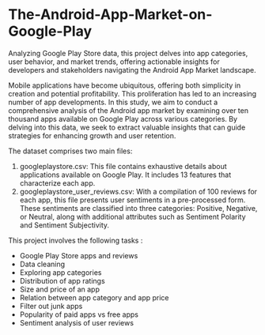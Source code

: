 # The-Android-App-Market-on-Google-Play
Analyzing Google Play Store data, this project delves into app categories, user behavior, and market trends, offering actionable insights for developers and stakeholders navigating the Android App Market landscape.


Mobile applications have become ubiquitous, offering both simplicity in creation and potential profitability. This proliferation has led to an increasing number of app developments. In this study, we aim to conduct a comprehensive analysis of the Android app market by examining over ten thousand apps available on Google Play across various categories. By delving into this data, we seek to extract valuable insights that can guide strategies for enhancing growth and user retention.

The dataset comprises two main files:

1. googleplaystore.csv: This file contains exhaustive details about applications available on Google Play. It includes 13 features that characterize each app.
2. googleplaystore_user_reviews.csv: With a compilation of 100 reviews for each app, this file presents user sentiments in a pre-processed form. These sentiments are classified into three categories: Positive, Negative, or Neutral, along with additional attributes such as Sentiment Polarity and Sentiment Subjectivity.


This project involves the following tasks : 

- Google Play Store apps and reviews
- Data cleaning
- Exploring app categories
- Distribution of app ratings
- Size and price of an app
- Relation between app category and app price
- Filter out junk apps
- Popularity of paid apps vs free apps
- Sentiment analysis of user reviews
